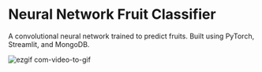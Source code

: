 # Neural Network Fruit Classifier
A convolutional neural network trained to predict fruits. Built using PyTorch, Streamlit, and MongoDB. 


![ezgif com-video-to-gif](https://github.com/brianwong778/FruitsClassifier/assets/113395187/64a11362-6635-4cd2-bc73-313be2adcc62)
